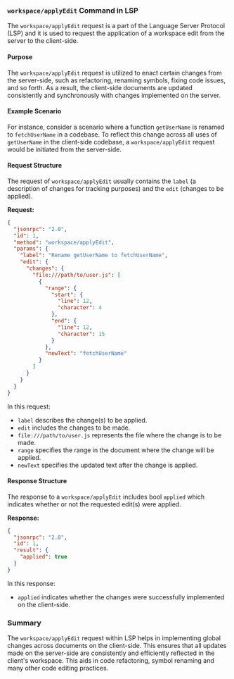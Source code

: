 ### `workspace/applyEdit` Command in LSP

The `workspace/applyEdit` request is a part of the Language Server Protocol (LSP) and it is used to request the application of a workspace edit from the server to the client-side.

#### Purpose

The `workspace/applyEdit` request is utilized to enact certain changes from the server-side, such as refactoring, renaming symbols, fixing code issues, and so forth. As a result, the client-side documents are updated consistently and synchronously with changes implemented on the server.

#### Example Scenario

For instance, consider a scenario where a function `getUserName` is renamed to `fetchUserName` in a codebase. To reflect this change across all uses of `getUserName` in the client-side codebase, a `workspace/applyEdit` request would be initiated from the server-side.

#### Request Structure

The request of `workspace/applyEdit` usually contains the `label` (a description of changes for tracking purposes) and the `edit` (changes to be applied).

**Request:**

```json
{
  "jsonrpc": "2.0",
  "id": 1,
  "method": "workspace/applyEdit",
  "params": {
    "label": "Rename getUserName to fetchUserName",
    "edit": {
      "changes": {
        "file:///path/to/user.js": [
          {
            "range": {
              "start": {
                "line": 12,
                "character": 4
              },
              "end": {
                "line": 12,
                "character": 15
              }
            },
            "newText": "fetchUserName"
          }
        ]
      }
    }
  }
}
```

In this request:
- `label` describes the change(s) to be applied.
- `edit` includes the changes to be made.
- `file:///path/to/user.js` represents the file where the change is to be made.
- `range` specifies the range in the document where the change will be applied.
- `newText` specifies the updated text after the change is applied.

#### Response Structure

The response to a `workspace/applyEdit` includes bool `applied` which indicates whether or not the requested edit(s) were applied.


**Response:**

```json
{
  "jsonrpc": "2.0",
  "id": 1,
  "result": {
    "applied": true
  }
}
```

In this response:
- `applied` indicates whether the changes were successfully implemented on the client-side.

### Summary

The `workspace/applyEdit` request within LSP helps in implementing global changes across documents on the client-side. This ensures that all updates made on the server-side are consistently and efficiently reflected in the client's workspace. This aids in code refactoring, symbol renaming and many other code editing practices.